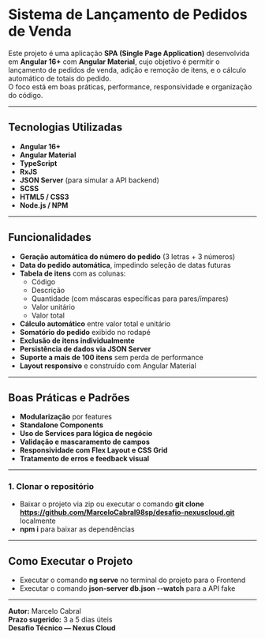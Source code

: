 # Sistema de Lançamento de Pedidos de Venda

Este projeto é uma aplicação **SPA (Single Page Application)** desenvolvida em **Angular 16+** com **Angular Material**, cujo objetivo é permitir o lançamento de pedidos de venda, adição e remoção de itens, e o cálculo automático de totais do pedido.  
O foco está em boas práticas, performance, responsividade e organização do código.

---

## Tecnologias Utilizadas

- **Angular 16+**
- **Angular Material**
- **TypeScript**
- **RxJS**
- **JSON Server** (para simular a API backend)
- **SCSS**
- **HTML5 / CSS3**
- **Node.js / NPM**

---

## Funcionalidades

- **Geração automática do número do pedido** (3 letras + 3 números)
- **Data do pedido automática**, impedindo seleção de datas futuras
- **Tabela de itens** com as colunas:
  - Código
  - Descrição
  - Quantidade (com máscaras específicas para pares/ímpares)
  - Valor unitário
  - Valor total
- **Cálculo automático** entre valor total e unitário
- **Somatório do pedido** exibido no rodapé
- **Exclusão de itens individualmente**
- **Persistência de dados via JSON Server**
- **Suporte a mais de 100 itens** sem perda de performance
- **Layout responsivo** e construído com Angular Material

---

## Boas Práticas e Padrões

- **Modularização** por features  
- **Standalone Components**  
- **Uso de Services para lógica de negócio**  
- **Validação e mascaramento de campos**  
- **Responsividade com Flex Layout e CSS Grid**  
- **Tratamento de erros e feedback visual**

---

### 1. Clonar o repositório

- Baixar o projeto via zip ou executar o comando **git clone https://github.com/MarceloCabral98sp/desafio-nexuscloud.git** localmente
- **npm i** para baixar as dependências

---

## Como Executar o Projeto

- Executar o comando **ng serve** no terminal do projeto para o Frontend
- Executar o comando **json-server db.json --watch** para a API fake

---

**Autor:** Marcelo Cabral  
**Prazo sugerido:** 3 a 5 dias úteis  
**Desafio Técnico — Nexus Cloud**
